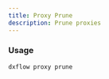 ```yaml
---
title: Proxy Prune 
description: Prune proxies
---
```


### Usage

```bash [Terminal]
dxflow proxy prune
```

